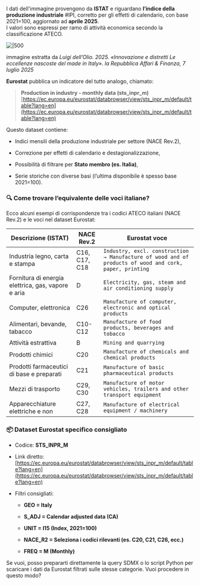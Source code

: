 I dati dell'immagine provengono da **ISTAT** e riguardano **l’indice della produzione industriale** #IPI, corretto per gli effetti di calendario, con base 2021=100, aggiornato ad **aprile 2025**.  
I valori sono espressi per ramo di attività economica secondo la classificazione ATECO.


![|500](../../Pasted%20image%2020250705075131.png)

immagine estratta da _Luigi dell’Olio. 2025. «Innovazione e distretti Le eccellenze nascoste del made in Italy». la Repubblica Affari & Finanza, 7 luglio 2025_


**Eurostat** pubblica un indicatore del tutto analogo, chiamato:

> **Production in industry - monthly data (sts_inpr_m)**  
> [https://ec.europa.eu/eurostat/databrowser/view/sts_inpr_m/default/table?lang=en](https://ec.europa.eu/eurostat/databrowser/view/sts_inpr_m/default/table?lang=en)

Questo dataset contiene:

- Indici mensili della produzione industriale per settore (NACE Rev.2),
    
- Correzione per effetti di calendario e destagionalizzazione,
    
- Possibilità di filtrare per **Stato membro (es. Italia)**,
    
- Serie storiche con diverse basi (l’ultima disponibile è spesso base 2021=100).
    

### 🔍 Come trovare l’equivalente delle voci italiane?

Ecco alcuni esempi di corrispondenze tra i codici ATECO italiani (NACE Rev.2) e le voci nel dataset Eurostat:

|Descrizione (ISTAT)|NACE Rev.2|Eurostat voce|
|---|---|---|
|Industria legno, carta e stampa|C16, C17, C18|`Industry, excl. construction → Manufacture of wood and of products of wood and cork, paper, printing`|
|Fornitura di energia elettrica, gas, vapore e aria|D|`Electricity, gas, steam and air conditioning supply`|
|Computer, elettronica|C26|`Manufacture of computer, electronic and optical products`|
|Alimentari, bevande, tabacco|C10-C12|`Manufacture of food products, beverages and tobacco`|
|Attività estrattiva|B|`Mining and quarrying`|
|Prodotti chimici|C20|`Manufacture of chemicals and chemical products`|
|Prodotti farmaceutici di base e preparati|C21|`Manufacture of basic pharmaceutical products`|
|Mezzi di trasporto|C29, C30|`Manufacture of motor vehicles, trailers and other transport equipment`|
|Apparecchiature elettriche e non|C27, C28|`Manufacture of electrical equipment / machinery`|

### 📦 Dataset Eurostat specifico consigliato

- Codice: **STS_INPR_M**
    
- Link diretto: [https://ec.europa.eu/eurostat/databrowser/view/sts_inpr_m/default/table?lang=en](https://ec.europa.eu/eurostat/databrowser/view/sts_inpr_m/default/table?lang=en)
    
- Filtri consigliati:
    
    - **GEO = Italy**
        
    - **S_ADJ = Calendar adjusted data (CA)**
        
    - **UNIT = I15 (Index, 2021=100)**
        
    - **NACE_R2 = Seleziona i codici rilevanti (es. C20, C21, C26, ecc.)**
        
    - **FREQ = M (Monthly)**
        

Se vuoi, posso prepararti direttamente la query SDMX o lo script Python per scaricare i dati da Eurostat filtrati sulle stesse categorie. Vuoi procedere in questo modo?